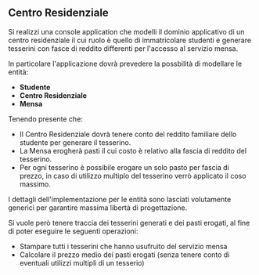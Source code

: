 ## Centro Residenziale


Si realizzi una console application che modelli il dominio applicativo di un centro residenziale il cui ruolo è quello di immatricolare studenti e generare tesserini con fasce di reddito differenti per l'accesso al servizio mensa.

In particolare l'applicazione dovrà prevedere la possbilità di modellare le entità:

- **Studente**
- **Centro Residenziale**
- **Mensa**
  
Tenendo presente che: 

- Il Centro Residenziale dovrà tenere conto del reddito familiare dello studente per generare il tesserino.
- La Mensa erogherà pasti il cui costo è relativo alla fascia di reddito del tesserino.
- Per ogni tesserino è possibile erogare un solo pasto per fascia di prezzo, in caso di utilizzo multiplo del tesserino verrò applicato il coso massimo.

I dettagli dell'implementazione per le entità sono lasciati volutamente generici per garantire massima libertà di progettazione.


Si vuole però tenere traccia dei tesserini generati e dei pasti erogati, al fine di poter eseguire le seguenti operazioni:

- Stampare tutti i tesserini che hanno usufruito del servizio mensa
- Calcolare il prezzo medio dei pasti erogati (senza tenere conto di eventuali utilizzi multipli di un tesserio)